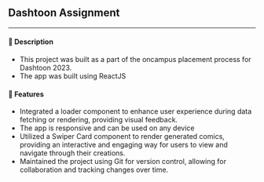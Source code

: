 <h2>Dashtoon Assignment</h2>
    <hr></hr>
    <h4 style={{ marginTop: 10 }}>📝 Description</h4>
    <ul>
      <li>
        This project was built as a part of the oncampus placement process for
        Dashtoon 2023.
      </li>
      <li>The app was built using ReactJS</li>
    </ul>
    <h4>🚀 Features</h4>
    <ul>
      <li>
        Integrated a loader component to enhance user experience during data fetching or rendering, providing visual feedback.
      </li>
      <li>
        The app is responsive and can be used on any device
      </li>
      <li>
        Utilized a Swiper Card component to render generated comics, providing an interactive and engaging way for users to view and navigate through their creations.
      </li>
      <li>
        Maintained the project using Git for version control, allowing for collaboration and tracking changes over time.
      </li>
    </ul>
